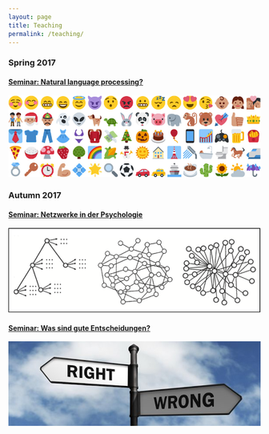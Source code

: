 ```yaml
---
layout: page
title: Teaching
permalink: /teaching/
---
```


### Spring 2017

#### <a href="{{ site.baseurl }}/Naturallanguage/" >Seminar: Natural language processing?</a>
<a href="{{ site.baseurl }}/Naturallanguage/" ><img src="/images/Emojis.png" alt="Bild"/></a>


### Autumn 2017

#### <a href="{{ site.baseurl }}/Networks/" >Seminar: Netzwerke in der Psychologie</a>
<a href="{{ site.baseurl }}/Networks/" ><img src="/images/Networks2.png" alt="Bild"/></a>

#### <a href="{{ site.baseurl }}/Goodchoices/" >Seminar: Was sind gute Entscheidungen?</a>
<a href="{{ site.baseurl }}/Goodchoices/" ><img src="/images/Goodchoices.png" alt="Bild"/></a>

